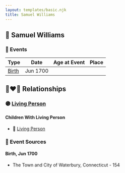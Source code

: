 ```yaml
---
layout: templates/basic.njk
title: Samuel Williams
---
```

## 🔵 Samuel Williams

### 📆 Events

Type | Date | Age at Event | Place
------ | ------ | ------ | ------
[Birth](#event-event-2) | Jun 1700 |  |

## 👩‍❤️‍👨 Relationships

### 🟣 [Living Person](/people/2/27215076)

#### Children With Living Person
* 🔵 [Living Person](/people/5/55971024)
### 📰 Event Sources

#### <a id="event-event-2"></a> Birth, Jun 1700
* The Town and City of Waterbury, Connecticut  - 154